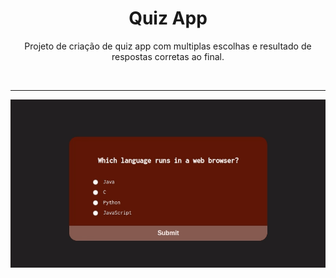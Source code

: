 <h1 align="center"> Quiz App </h1>

<p align="center"> Projeto de criação de quiz app com multiplas escolhas e resultado de respostas corretas ao final.</p>

</br> <hr>

<p align = "center"><img src= "./.github/Quiz App.gif"></p>
